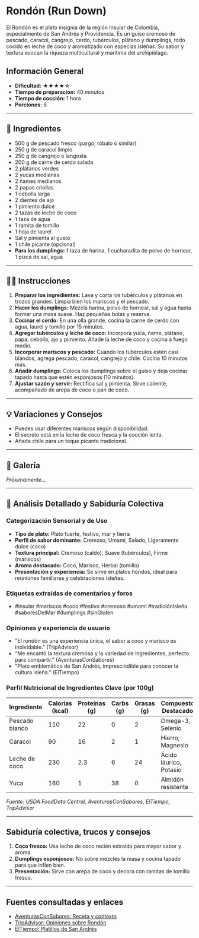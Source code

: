 # Rondón (Run Down)

El Rondón es el plato insignia de la región Insular de Colombia, especialmente de San Andrés y Providencia. Es un guiso cremoso de pescado, caracol, cangrejo, cerdo, tubérculos, plátano y dumplings, todo cocido en leche de coco y aromatizado con especias isleñas. Su sabor y textura evocan la riqueza multicultural y marítima del archipiélago.

## Información General

* **Dificultad:** ★★★★☆
* **Tiempo de preparación:** 40 minutos
* **Tiempo de cocción:** 1 hora
* **Porciones:** 6

---

## 📝 Ingredientes

- 500 g de pescado fresco (pargo, róbalo o similar)
- 250 g de caracol limpio
- 250 g de cangrejo o langosta
- 200 g de carne de cerdo salada
- 2 plátanos verdes
- 2 yucas medianas
- 2 ñames medianos
- 2 papas criollas
- 1 cebolla larga
- 2 dientes de ajo
- 1 pimiento dulce
- 2 tazas de leche de coco
- 1 taza de agua
- 1 ramita de tomillo
- 1 hoja de laurel
- Sal y pimienta al gusto
- 1 chile picante (opcional)
- **Para los dumplings:** 1 taza de harina, 1 cucharadita de polvo de hornear, 1 pizca de sal, agua

---

## 👨‍🍳 Instrucciones

1. **Preparar los ingredientes:** Lava y corta los tubérculos y plátanos en trozos grandes. Limpia bien los mariscos y el pescado.
2. **Hacer los dumplings:** Mezcla harina, polvo de hornear, sal y agua hasta formar una masa suave. Haz pequeñas bolas y reserva.
3. **Cocinar el cerdo:** En una olla grande, cocina la carne de cerdo con agua, laurel y tomillo por 15 minutos.
4. **Agregar tubérculos y leche de coco:** Incorpora yuca, ñame, plátano, papa, cebolla, ajo y pimiento. Añade la leche de coco y cocina a fuego medio.
5. **Incorporar mariscos y pescado:** Cuando los tubérculos estén casi blandos, agrega pescado, caracol, cangrejo y chile. Cocina 10 minutos más.
6. **Añadir dumplings:** Coloca los dumplings sobre el guiso y deja cocinar tapado hasta que estén esponjosos (10 minutos).
7. **Ajustar sazón y servir:** Rectifica sal y pimienta. Sirve caliente, acompañado de arepa de coco o pan de coco.

---

## 💡 Variaciones y Consejos

* Puedes usar diferentes mariscos según disponibilidad.
* El secreto está en la leche de coco fresca y la cocción lenta.
* Añade chile para un toque picante tradicional.

---

## 📸 Galería

*Próximamente...*

---

## 🔬 Análisis Detallado y Sabiduría Colectiva

### Categorización Sensorial y de Uso

- **Tipo de plato:** Plato fuerte, festivo, mar y tierra
- **Perfil de sabor dominante:** Cremoso, Umami, Salado, Ligeramente dulce (coco)
- **Textura principal:** Cremoso (caldo), Suave (tubérculos), Firme (mariscos)
- **Aroma destacado:** Coco, Marisco, Herbal (tomillo)
- **Presentación y experiencia:** Se sirve en platos hondos, ideal para reuniones familiares y celebraciones isleñas.

### Etiquetas extraídas de comentarios y foros

- #insular #mariscos #coco #festivo #cremoso #umami #tradiciónIsleña #saboresDelMar #dumplings #sinGluten

### Opiniones y experiencia de usuario

- "El rondón es una experiencia única, el sabor a coco y marisco es inolvidable." (TripAdvisor)
- "Me encantó la textura cremosa y la variedad de ingredientes, perfecto para compartir." (AventurasConSabores)
- "Plato emblemático de San Andrés, imprescindible para conocer la cultura isleña." (ElTiempo)

### Perfil Nutricional de Ingredientes Clave (por 100g)

| Ingrediente      | Calorías (kcal) | Proteínas (g) | Carbs (g) | Grasas (g) | Compuestos Destacados |
|------------------|-----------------|--------------|-----------|------------|----------------------|
| Pescado blanco   | 110             | 22           | 0         | 2          | Omega-3, Selenio     |
| Caracol          | 90              | 16           | 2         | 1          | Hierro, Magnesio     |
| Leche de coco    | 230             | 2.3          | 6         | 24         | Ácido láurico, Potasio|
| Yuca             | 160             | 1            | 38        | 0          | Almidón resistente   |

*Fuente: USDA FoodData Central, AventurasConSabores, ElTiempo, TripAdvisor*

---

## Sabiduría colectiva, trucos y consejos

1. **Coco fresco:** Usa leche de coco recién extraída para mayor sabor y aroma.
2. **Dumplings esponjosos:** No sobre mezcles la masa y cocina tapado para que inflen bien.
3. **Presentación:** Sirve con arepa de coco y decora con ramitas de tomillo fresco.

---

## Fuentes consultadas y enlaces

- [AventurasConSabores: Receta y contexto](https://www.aventurasconsabores.com/rondon-san-andres/)
- [TripAdvisor: Opiniones sobre Rondón](https://www.tripadvisor.co/ShowUserReviews-g3493965-d2695820-r133029615-Miss_Celia-San_Andres_San_Andres_Island_San_Andres_and_Providencia_Department.html)
- [ElTiempo: Platillos de San Andrés](https://www.eltiempo.com/cultura/gastronomia/top-5-de-platillos-que-identifican-a-san-andres-y-providencia-595107)
